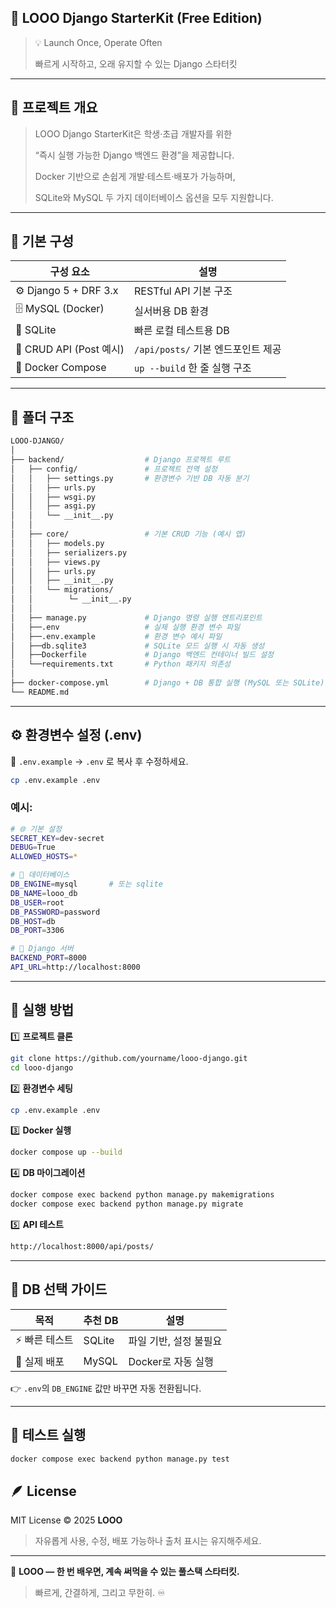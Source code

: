 ## 🚀 **LOOO Django StarterKit (Free Edition)**

> 💡 Launch Once, Operate Often
> 
> 
> 빠르게 시작하고, 오래 유지할 수 있는 Django 스타터킷
> 

---

## 🧩 **프로젝트 개요**

> LOOO Django StarterKit은 학생·초급 개발자를 위한
> 
> 
> “즉시 실행 가능한 Django 백엔드 환경”을 제공합니다.
> 
> Docker 기반으로 손쉽게 개발·테스트·배포가 가능하며,
> 
> SQLite와 MySQL 두 가지 데이터베이스 옵션을 모두 지원합니다.
> 

---

## 🧱 **기본 구성**

| 구성 요소 | 설명 |
| --- | --- |
| ⚙️ Django 5 + DRF 3.x | RESTful API 기본 구조 |
| 🗄️ MySQL (Docker) | 실서버용 DB 환경 |
| 💾 SQLite | 빠른 로컬 테스트용 DB |
| 🧰 CRUD API (Post 예시) | `/api/posts/` 기본 엔드포인트 제공 |
| 🐳 Docker Compose | `up --build` 한 줄 실행 구조 |

---

## 📂 **폴더 구조**

```bash
LOOO-DJANGO/
│
├── backend/                  # Django 프로젝트 루트
│   ├── config/               # 프로젝트 전역 설정
│   │   ├── settings.py       # 환경변수 기반 DB 자동 분기
│   │   ├── urls.py
│   │   ├── wsgi.py
│   │   ├── asgi.py
│   │   └── __init__.py
│   │
│   ├── core/                 # 기본 CRUD 기능 (예시 앱)
│   │   ├── models.py
│   │   ├── serializers.py
│   │   ├── views.py
│   │   ├── urls.py
│   │   ├── __init__.py
│   │   └── migrations/
│   │        └─ __init__.py
│   │
│   ├── manage.py             # Django 명령 실행 엔트리포인트 
│   ├──.env                   # 실제 실행 환경 변수 파일
│   ├──.env.example           # 환경 변수 예시 파일
│   ├──db.sqlite3             # SQLite 모드 실행 시 자동 생성              
│   ├──Dockerfile             # Django 백엔드 컨테이너 빌드 설정
│   └──requirements.txt       # Python 패키지 의존성
│
├── docker-compose.yml        # Django + DB 통합 실행 (MySQL 또는 SQLite)  
└── README.md
```

---

## ⚙️ **환경변수 설정 (.env)**

📄 `.env.example` → `.env` 로 복사 후 수정하세요.

```bash
cp .env.example .env
```

### 예시:

```bash
# 🌐 기본 설정
SECRET_KEY=dev-secret
DEBUG=True
ALLOWED_HOSTS=*

# 🧱 데이터베이스
DB_ENGINE=mysql       # 또는 sqlite
DB_NAME=looo_db
DB_USER=root
DB_PASSWORD=password
DB_HOST=db
DB_PORT=3306

# 🐍 Django 서버
BACKEND_PORT=8000
API_URL=http://localhost:8000
```

---

## 🐳 **실행 방법**

1️⃣ **프로젝트 클론**

```bash
git clone https://github.com/yourname/looo-django.git
cd looo-django
```

2️⃣ **환경변수 세팅**

```bash
cp .env.example .env
```

3️⃣ **Docker 실행**

```bash
docker compose up --build
```

4️⃣ **DB 마이그레이션**

```bash
docker compose exec backend python manage.py makemigrations
docker compose exec backend python manage.py migrate
```

5️⃣ **API 테스트**

```bash
http://localhost:8000/api/posts/
```

---

## 🔄 **DB 선택 가이드**

| 목적 | 추천 DB | 설명 |
| --- | --- | --- |
| ⚡ 빠른 테스트 | SQLite | 파일 기반, 설정 불필요 |
| 🚀 실제 배포 | MySQL | Docker로 자동 실행 |

👉 `.env`의 `DB_ENGINE` 값만 바꾸면 자동 전환됩니다.

---

## 🧠 **테스트 실행**

```bash
docker compose exec backend python manage.py test
```

## 🪶 **License**

MIT License © 2025 **LOOO**

> 자유롭게 사용, 수정, 배포 가능하나 출처 표시는 유지해주세요.
> 

---

📘 **LOOO — 한 번 배우면, 계속 써먹을 수 있는 풀스택 스타터킷.**

> 빠르게, 간결하게, 그리고 무한히. ♾️
>
